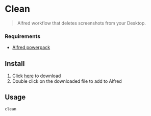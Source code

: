 # Clean

> Alfred workflow that deletes screenshots from your Desktop.

### Requirements

- [Alfred powerpack](https://buy.alfredapp.com/)

## Install

1. Click [here](https://github.com/lambtron/alfred-clean/raw/master/Clean.alfredworkflow) to download
2. Double click on the downloaded file to add to Alfred

## Usage

```
clean
```

